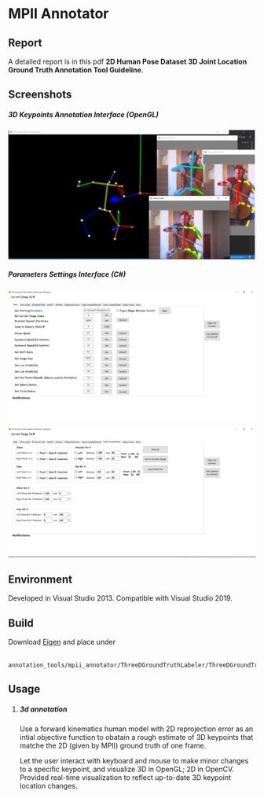 # MPII Annotator

## Report

A detailed report is in this pdf **2D Human Pose Dataset 3D Joint Location Ground Truth Annotation Tool Guideline**.

## Screenshots

##### 3D Keypoints Annotation Interface (OpenGL) #####



<p align="center">  
<img src="../../figs/mpii_annot_opengl.png">  
</p> 

##### Parameters Settings Interface (C\#) #####


<p align="center">  
<img src="../../figs/mpii_annot_param0.png">  
</p> 


<p align="center">  
<img src="../../figs/mpii_annot_param1.png">  
</p> 

## Environment

Developed in Visual Studio 2013. Compatible with Visual Studio 2019.

## Build

Download [Eigen](http://eigen.tuxfamily.org/index.php?title=Main_Page) and place under 

```
  annotation_tools/mpii_annotator/ThreeDGroundTruthLabeler/ThreeDGroundTruthLabeler/eigen/

```

## Usage

1. ##### 3d annotation #####

	Use a forward kinematics human model with 2D reprojection error as an intial objective function to obatain a rough estimate of 3D keypoints that matche the 2D (given by MPII) ground truth of one frame.
	
	Let the user interact with keyboard and mouse to make minor changes to a specific keypoint, and visualize 3D in OpenGL; 2D in OpenCV. Provided real-time visualization to reflect up-to-date 3D keypoint location changes.
